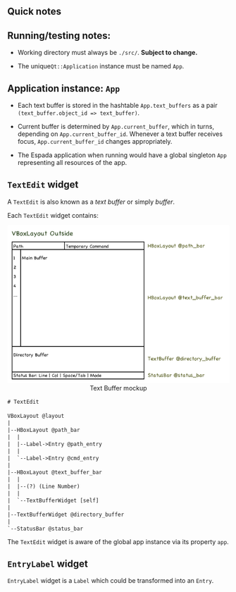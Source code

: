 ## Quick notes

## Running/testing notes:

* Working directory must always be `./src/`.  **Subject to change.**

* The unique`Qt::Application` instance must be named `App`.

## Application instance: `App`

* Each text buffer is stored in the hashtable `App.text_buffers` as a pair `(text_buffer.object_id => text_buffer)`.

* Current buffer is determined by `App.current_buffer`, which in turns, depending on `App.current_buffer_id`.  Whenever a text buffer receives focus, `App.current_buffer_id` changes appropriately.

* The Espada application when running would have a global singleton `App` representing all resources of the app.

## `TextEdit` widget

A `TextEdit` is also known as a *text buffer* or simply *buffer*.

Each `TextEdit` widget contains:

<div style="align: center; text-align: center">
    <img src="../concepts/text_buffer.png" /><br />
    Text Buffer mockup
</div>

    # TextEdit

    VBoxLayout @layout
    |
    |--HBoxLayout @path_bar
    |  |
    |  |--Label->Entry @path_entry
    |  |
    |  `--Label->Entry @cmd_entry
    |
    |--HBoxLayout @text_buffer_bar
    |  |
    |  |--(?) (Line Number)
    |  |
    |  `--TextBufferWidget [self]
    |  
    |--TextBufferWidget @directory_buffer
    |
    `--StatusBar @status_bar

The `TextEdit` widget is aware of the global app instance via its property `app`.

## `EntryLabel` widget

`EntryLabel` widget is a `Label` which could be transformed into an `Entry`.
